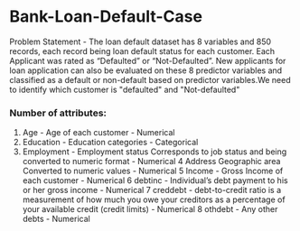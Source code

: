 # Bank-Loan-Default-Case

Problem Statement -
The loan default dataset has 8 variables and 850 records, each record being loan
default status for each customer. Each Applicant was rated as “Defaulted” or
“Not-Defaulted”. New applicants for loan application can also be evaluated on
these 8 predictor variables and classified as a default or non-default based on
predictor variables.We need to identify which customer is "defaulted" and "Not-defaulted"


### Number of attributes:

1. Age -  Age of each customer -  Numerical
2. Education -  Education categories - Categorical
3. Employment -  Employment status Corresponds to job status 
  and being converted to numeric format  - Numerical
4 Address Geographic area Converted to numeric values - Numerical
5 Income -  Gross Income of each customer - Numerical
6 debtinc - Individual’s debt payment to his or her gross income - Numerical
7 creddebt - debt-to-credit ratio is a measurement of how much you owe your creditors as a percentage of your available credit (credit limits) - Numerical
8 othdebt - Any other debts - Numerical
